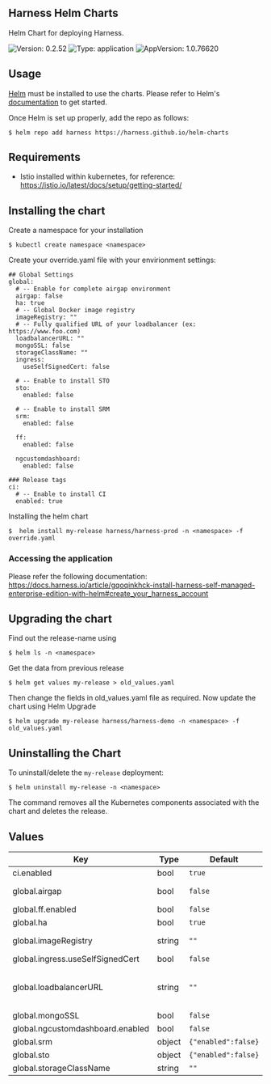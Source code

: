 ## Harness Helm Charts

Helm Chart for deploying Harness.

![Version: 0.2.52](https://img.shields.io/badge/Version-0.2.52-informational?style=flat-square) ![Type: application](https://img.shields.io/badge/Type-application-informational?style=flat-square) ![AppVersion: 1.0.76620](https://img.shields.io/badge/AppVersion-1.0.76620-informational?style=flat-square)

## Usage

[Helm](https://helm.sh) must be installed to use the charts.
Please refer to Helm's [documentation](https://helm.sh/docs/) to get started.

Once Helm is set up properly, add the repo as follows:

```console
$ helm repo add harness https://harness.github.io/helm-charts
```
## Requirements
* Istio installed within kubernetes, for reference: https://istio.io/latest/docs/setup/getting-started/

## Installing the chart
Create a namespace for your installation
```
$ kubectl create namespace <namespace>
```

Create your override.yaml file with your envirionment settings:

```
## Global Settings
global:
  # -- Enable for complete airgap environment
  airgap: false
  ha: true
  # -- Global Docker image registry
  imageRegistry: ""
  # -- Fully qualified URL of your loadbalancer (ex: https://www.foo.com)
  loadbalancerURL: ""
  mongoSSL: false
  storageClassName: ""
  ingress:
    useSelfSignedCert: false

  # -- Enable to install STO
  sto:
    enabled: false

  # -- Enable to install SRM
  srm:
    enabled: false

  ff:
    enabled: false

  ngcustomdashboard:
    enabled: false

### Release tags
ci:
  # -- Enable to install CI
  enabled: true

```

Installing the helm chart
```
$  helm install my-release harness/harness-prod -n <namespace> -f override.yaml
```

### Accessing the application
Please refer the following documentation: https://docs.harness.io/article/gqoqinkhck-install-harness-self-managed-enterprise-edition-with-helm#create_your_harness_account
## Upgrading the chart
Find out the release-name using
```
$ helm ls -n <namespace>
```
Get the data from previous release
```
$ helm get values my-release > old_values.yaml
```
Then change the fields in old_values.yaml file as required. Now update the chart using
Helm Upgrade
```
$ helm upgrade my-release harness/harness-demo -n <namespace> -f old_values.yaml
```

## Uninstalling the Chart

To uninstall/delete the `my-release` deployment:

```console
$ helm uninstall my-release -n <namespace>
```

The command removes all the Kubernetes components associated with the chart and deletes the release.

## Values

| Key | Type | Default | Description |
|-----|------|---------|-------------|
| ci.enabled | bool | `true` | Enable to install CI |
| global.airgap | bool | `false` | Enable for complete airgap environment |
| global.ff.enabled | bool | `false` |  |
| global.ha | bool | `true` |  |
| global.imageRegistry | string | `""` | Global Docker image registry |
| global.ingress.useSelfSignedCert | bool | `false` |  |
| global.loadbalancerURL | string | `""` | Fully qualified URL of your loadbalancer (ex: https://www.foo.com) |
| global.mongoSSL | bool | `false` |  |
| global.ngcustomdashboard.enabled | bool | `false` |  |
| global.srm | object | `{"enabled":false}` | Enable to install SRM |
| global.sto | object | `{"enabled":false}` | Enable to install STO |
| global.storageClassName | string | `""` |  |

